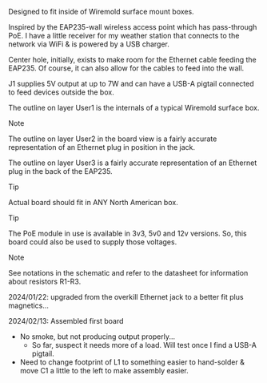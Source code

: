 Designed to fit inside of Wiremold surface mount boxes.

Inspired by the EAP235-wall wireless access point which has pass-through PoE.  I have a little receiver for my weather station that connects to the network via WiFi & is powered by a USB charger.

Center hole, initially,  exists to make room for the Ethernet cable feeding the EAP235.  Of course, it can also allow for the cables to feed into the wall.

J1 supplies 5V output at up to 7W and can have a USB-A pigtail connected to feed devices outside the box.

The outline on layer User1 is the internals of a typical Wiremold surface box.

> [!NOTE]
> The outline on layer User2 in the board view is a fairly accurate representation of an Ethernet plug in position in the jack.
> 
> The outline on layer User3 is a fairly accurate representation of an Ethernet plug in the back of the EAP235.

> [!TIP]
> Actual board should fit in ANY North American box.

> [!TIP]
> The PoE module in use is available in 3v3, 5v0 and 12v versions.
> So, this board could also be used to supply those voltages.

> [!NOTE]
> See notations in the schematic and refer to the datasheet for information about resistors R1-R3.

2024/01/22: upgraded from the overkill Ethernet jack to a better fit plus magnetics...

2024/02/13: Assembled first board
* No smoke, but not producing output properly...
  * So far, suspect it needs more of a load.  Will test once I find a USB-A pigtail.
* Need to change footprint of L1 to something easier to hand-solder & move C1 a little to the left to make assembly easier.